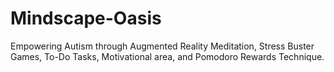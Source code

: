 # Mindscape-Oasis
Empowering Autism through Augmented Reality Meditation, Stress Buster Games, To-Do Tasks, Motivational area, and Pomodoro Rewards Technique.

